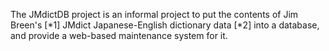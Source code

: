 The JMdictDB project is an informal project to put the contents
of Jim Breen's [*1] JMdict Japanese-English dictionary data [*2]
into a database, and provide a web-based maintenance system
for it.
